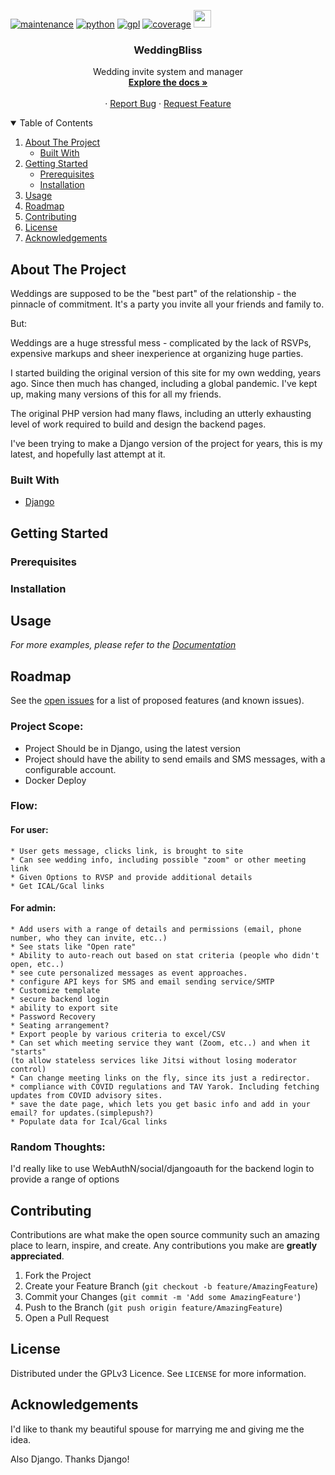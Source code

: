 <!-- PROJECT SHIELDS -->
<!--
*** I'm using markdown "reference style" links for readability.
*** Reference links are enclosed in brackets [ ] instead of parentheses ( ).
*** See the bottom of this document for the declaration of the reference variables
*** for contributors-url, forks-url, etc. This is an optional, concise syntax you may use.
*** https://www.markdownguide.org/basic-syntax/#reference-style-links
-->
[![maintenance][maintenance-shield]][maintenance-url]
[![python][python-shield]][python-url]
[![gpl][gpl-shield]][gpl-url]
[![coverage][coverage-shield]][coverage-url]
[<img src="https://gitpod.io/button/open-in-gitpod.svg" height="28px"/>](https://gitpod.io/#https://github.com/CodeCarefully/WeddingBliss)



 <h3 align="center">WeddingBliss</h3>

  <p align="center">
    Wedding invite system and manager
    <br />
    <a href="https://github.com/CodeCarefully/WeddingBliss/docs"><strong>Explore the docs »</strong></a>
    <br />
    <br />
    ·
    <a href="https://github.com/CodeCarefully/WeddingBliss/issues">Report Bug</a>
    ·
    <a href="https://github.com/CodeCarefully/WeddingBliss/issues">Request Feature</a>
  </p>



<!-- TABLE OF CONTENTS -->
<details open="open">
  <summary>Table of Contents</summary>
  <ol>
    <li>
      <a href="#about-the-project">About The Project</a>
      <ul>
        <li><a href="#built-with">Built With</a></li>
      </ul>
    </li>
    <li>
      <a href="#getting-started">Getting Started</a>
      <ul>
        <li><a href="#prerequisites">Prerequisites</a></li>
        <li><a href="#installation">Installation</a></li>
      </ul>
    </li>
    <li><a href="#usage">Usage</a></li>
    <li><a href="#roadmap">Roadmap</a></li>
    <li><a href="#contributing">Contributing</a></li>
    <li><a href="#license">License</a></li>
    <li><a href="#acknowledgements">Acknowledgements</a></li>
  </ol>
</details>



<!-- ABOUT THE PROJECT -->
## About The Project

Weddings are supposed to be the "best part" of the relationship - the pinnacle of commitment.
It's a party you invite all your friends and family to.

But:

Weddings are a huge stressful mess - complicated by the lack of RSVPs, expensive markups and sheer inexperience at organizing huge parties.

I started building the original version of this site for my own wedding, years ago. Since then much has changed, including a global pandemic.
I've kept up, making many versions of this for all my friends.

The original PHP version had many flaws, including an utterly exhausting level of work required to build and design the backend pages.

I've been trying to make a Django version of the project for years, this is my latest, and hopefully last attempt at it.

### Built With

* [Django](https://www.djangoproject.com/)


<!-- GETTING STARTED -->
## Getting Started


### Prerequisites


### Installation


<!-- USAGE EXAMPLES -->
## Usage


_For more examples, please refer to the [Documentation](https://github.com/CodeCarefully/WeddingBliss)_



<!-- ROADMAP -->
## Roadmap

See the [open issues](https://github.com/CodeCarefully/WeddingBliss/issues) for a list of proposed features (and known issues).

### Project Scope:

* Project Should be in Django, using the latest version
* Project should have the ability to send emails and SMS messages, with a configurable account. 
* Docker Deploy


### Flow:

#### For user:

	* User gets message, clicks link, is brought to site
	* Can see wedding info, including possible "zoom" or other meeting link
	* Given Options to RVSP and provide additional details
	* Get ICAL/Gcal links
	
	
#### For admin:

	* Add users with a range of details and permissions (email, phone number, who they can invite, etc..)
	* See stats like "Open rate"
	* Ability to auto-reach out based on stat criteria (people who didn't open, etc..)
	* see cute personalized messages as event approaches.
	* configure API keys for SMS and email sending service/SMTP
	* Customize template
	* secure backend login
	* ability to export site
	* Password Recovery
	* Seating arrangement?
	* Export people by various criteria to excel/CSV
	* Can set which meeting service they want (Zoom, etc..) and when it "starts"
	(to allow stateless services like Jitsi without losing moderator control)
	* Can change meeting links on the fly, since its just a redirector.
	* compliance with COVID regulations and TAV Yarok. Including fetching updates from COVID advisory sites.
	* save the date page, which lets you get basic info and add in your email? for updates.(simplepush?)
	* Populate data for Ical/Gcal links
	
	
	
### Random Thoughts:

I'd really like to use WebAuthN/social/djangoauth for the backend login to provide a range of options


<!-- CONTRIBUTING -->
## Contributing

Contributions are what make the open source community such an amazing place to learn, inspire, and create. Any contributions you make are **greatly appreciated**.

1. Fork the Project
2. Create your Feature Branch (`git checkout -b feature/AmazingFeature`)
3. Commit your Changes (`git commit -m 'Add some AmazingFeature'`)
4. Push to the Branch (`git push origin feature/AmazingFeature`)
5. Open a Pull Request



<!-- LICENSE -->
## License

Distributed under the GPLv3 Licence. See `LICENSE` for more information.



<!-- ACKNOWLEDGEMENTS -->
## Acknowledgements

I'd like to thank my beautiful spouse for marrying me and giving me the idea.

Also Django. Thanks Django!




<!-- MARKDOWN LINKS & IMAGES -->
<!-- https://www.markdownguide.org/basic-syntax/#reference-style-links -->

[maintenance-shield]: https://img.shields.io/badge/Maintained%3F-yes-green.svg
[maintenance-url]: https://github.com/CodeCarefully/WeddingBliss/graphs/commit-activity

[python-shield]: https://img.shields.io/badge/Made%20with-Python-1f425f.svg
[python-url]: https://www.python.org/

[gpl-shield]: https://img.shields.io/badge/License-GPLv3-blue.svg
[gpl-url]: http://perso.crans.org/besson/LICENSE.html

[django-shield]: https://img.shields.io/badge/django-%23092E20.svg?style=for-the-badge&logo=django&logoColor=white
[django-url]: https://www.djangoproject.com/

[coverage-shield]: https://raw.github.com/CodeCarefully/WeddingBliss/.github/badge/coverage.svg
[coverage-url]: https://github.com/CodeCarefully/WeddingBliss




